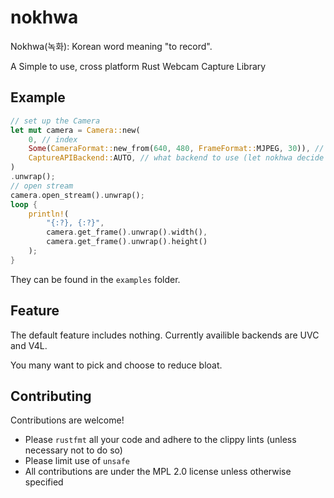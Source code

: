 # nokhwa
Nokhwa(녹화): Korean word meaning "to record".

A Simple to use, cross platform Rust Webcam Capture Library

## Example

```rust
// set up the Camera
let mut camera = Camera::new(
    0, // index
    Some(CameraFormat::new_from(640, 480, FrameFormat::MJPEG, 30)), // format
    CaptureAPIBackend::AUTO, // what backend to use (let nokhwa decide for itself)
)
.unwrap();
// open stream
camera.open_stream().unwrap();
loop {
    println!(
        "{:?}, {:?}",
        camera.get_frame().unwrap().width(),
        camera.get_frame().unwrap().height()
    );
}
```
They can be found in the `examples` folder.

## Feature
The default feature includes nothing. Currently availible backends are UVC and V4L.

You many want to pick and choose to reduce bloat.

## Contributing
Contributions are welcome!
 - Please `rustfmt` all your code and adhere to the clippy lints (unless necessary not to do so)
 - Please limit use of `unsafe`
 - All contributions are under the MPL 2.0 license unless otherwise specified
